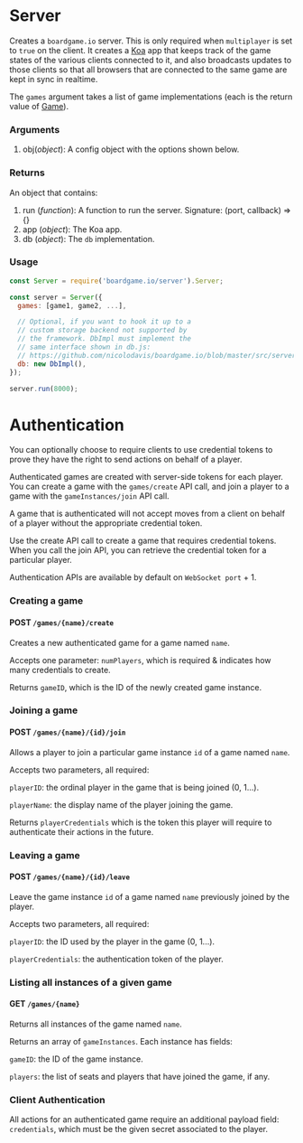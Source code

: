 # Server

Creates a `boardgame.io` server. This is only required when
`multiplayer` is set to `true` on the client. It creates a
[Koa](http://koajs.com/) app that keeps track of the game
states of the various clients connected to it, and also
broadcasts updates to those clients so that all browsers
that are connected to the same game are kept in sync in
realtime.

The `games` argument takes a list of game implementations
(each is the return value of [Game](/api/Game.md)).

### Arguments

1. obj(_object_): A config object with the options shown below.

### Returns

An object that contains:

1. run (_function_): A function to run the server.
   Signature: (port, callback) => {}
2. app (_object_): The Koa app.
3. db (_object_): The `db` implementation.

### Usage

```js
const Server = require('boardgame.io/server').Server;

const server = Server({
  games: [game1, game2, ...],

  // Optional, if you want to hook it up to a
  // custom storage backend not supported by
  // the framework. DbImpl must implement the
  // same interface shown in db.js:
  // https://github.com/nicolodavis/boardgame.io/blob/master/src/server/db.js
  db: new DbImpl(),
});

server.run(8000);
```

# Authentication

You can optionally choose to require clients to use credential tokens to prove they have the right to send actions on behalf of a player.

Authenticated games are created with server-side tokens for each player. You can create a game with the `games/create` API call, and join a player to a game with the `gameInstances/join` API call.

A game that is authenticated will not accept moves from a client on behalf of a player without the appropriate credential token.

Use the create API call to create a game that requires credential tokens. When you call the join API, you can retrieve the credential token for a particular player.

Authentication APIs are available by default on `WebSocket port` + 1.

### Creating a game

#### POST `/games/{name}/create`

Creates a new authenticated game for a game named `name`.

Accepts one parameter: `numPlayers`, which is required & indicates how many credentials to create.

Returns `gameID`, which is the ID of the newly created game instance.

### Joining a game

#### POST `/games/{name}/{id}/join`

Allows a player to join a particular game instance `id` of a game named `name`.

Accepts two parameters, all required:

`playerID`: the ordinal player in the game that is being joined (0, 1...).

`playerName`: the display name of the player joining the game.

Returns `playerCredentials` which is the token this player will require to authenticate their actions in the future.

### Leaving a game

#### POST `/games/{name}/{id}/leave`

Leave the game instance `id` of a game named `name` previously joined by the player.

Accepts two parameters, all required:

`playerID`: the ID used by the player in the game (0, 1...).

`playerCredentials`: the authentication token of the player.

### Listing all instances of a given game

#### GET `/games/{name}`

Returns all instances of the game named `name`.

Returns an array of `gameInstances`. Each instance has fields:

`gameID`: the ID of the game instance.

`players`: the list of seats and players that have joined the game, if any.

### Client Authentication

All actions for an authenticated game require an additional payload field: `credentials`, which must be the given secret associated to the player.
